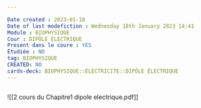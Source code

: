 ```yaml
---

Date created : 2023-01-18
Date of last modefiction : Wednesday 18th January 2023 14:41
Module : BIOPHYSIQUE
Cour : DIPÔLE ÉLECTRIQUE
Present dans le coure : YES
Étudiée : NO
tag: BIOPHYSIQUE
CREATED: NO
cards-deck: BIOPHYSIQUE::ÉLECTRICITE::DIPÔLE ÉLECTRIQUE 
---
```

```toc
```

![[2 cours du Chapitre1 dipole electrique.pdf]]